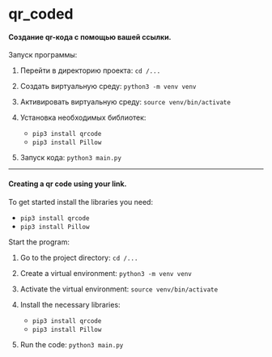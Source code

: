 # qr_coded

#### Создание qr-кода с помощью вашей ссылки.

Запуск программы:

1. Перейти в директорию проекта: `cd /...`
  
2. Создать виртуальную среду: `python3 -m venv venv`
   
4. Активировать виртуальную среду: `source venv/bin/activate`

5. Установка необходимых библиотек:

    - `pip3 install qrcode`
    - `pip3 install Pillow`

6. Запуск кода: `python3 main.py`

---

#### Creating a qr code using your link.

To get started install the libraries you need:
- `pip3 install qrcode`
- `pip3 install Pillow`

Start the program:

1. Go to the project directory: `cd /...`

2. Create a virtual environment: `python3 -m venv venv`

3. Activate the virtual environment: `source venv/bin/activate`

4. Install the necessary libraries:

    - `pip3 install qrcode`
    - `pip3 install Pillow`

5. Run the code: `python3 main.py`

